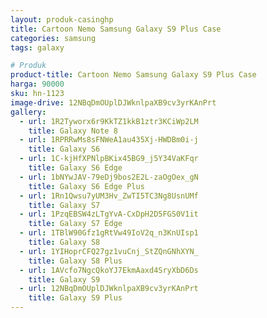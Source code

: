 ```yaml
---
layout: produk-casinghp
title: Cartoon Nemo Samsung Galaxy S9 Plus Case
categories: samsung
tags: galaxy

# Produk
product-title: Cartoon Nemo Samsung Galaxy S9 Plus Case
harga: 90000
sku: hn-1123
image-drive: 12NBqDmOUplDJWknlpaXB9cv3yrKAnPrt
gallery:
  - url: 1R2Tyworx6r9KkTZ1kkB1ztr3KCiWp2LM
    title: Galaxy Note 8
  - url: 1RPRRwMs8sFNWeA1au435Xj-HWDBm0i-j
    title: Galaxy S6
  - url: 1C-kjHfXPNlpBKix45BG9_j5Y34VaKFqr
    title: Galaxy S6 Edge
  - url: 1bNYwJAV-79eDj9bos2E2L-zaOgOex_gN
    title: Galaxy S6 Edge Plus
  - url: 1Rn1Qwsu7yUM3Hv_ZwTI5TC3Ng8UsnUMf
    title: Galaxy S7
  - url: 1PzqEBSW4zLTgYvA-CxDpH2D5FGS0V1it
    title: Galaxy S7 Edge
  - url: 1TBlW90Gfz1gRtVw49IoV2q_n3KnUIsp1
    title: Galaxy S8
  - url: 1YIHoprCFQ27gz1vuCnj_StZQnGNhXYN_
    title: Galaxy S8 Plus
  - url: 1AVcfo7NgcQkoYJ7EkmAaxd4SryXbD6Ds
    title: Galaxy S9
  - url: 12NBqDmOUplDJWknlpaXB9cv3yrKAnPrt
    title: Galaxy S9 Plus
---
```

